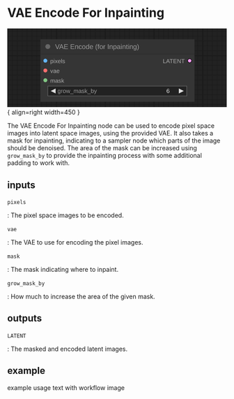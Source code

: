 # VAE Encode For Inpainting

![VAE Encode For Inpainting node](media/VAEEncodeForInpainting.svg){ align=right width=450 }

The VAE Encode For Inpainting node can be used to encode pixel space images into latent space images, using the provided VAE. It also takes a mask for inpainting, indicating to a sampler node which parts of the image should be denoised. The area of the mask can be increased using `grow_mask_by` to provide the inpainting process with some additional padding to work with.

## inputs

`pixels`

:   The pixel space images to be encoded.

`vae`

:   The VAE to use for encoding the pixel images.

`mask`

:   The mask indicating where to inpaint.

`grow_mask_by`

:   How much to increase the area of the given mask.


## outputs

`LATENT`

:   The masked and encoded latent images.

## example

example usage text with workflow image